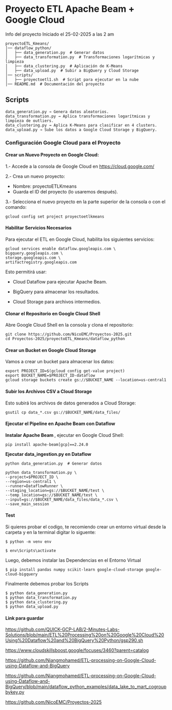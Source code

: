 # Proyecto ETL Apache Beam + Google Cloud

Info del proyecto Iniciado el 25-02-2025 a las 2 am

    proyectoETL_Kmeans/
    │── dataflow_python/
    │   ├── data_generation.py  # Generar datos
    │   ├── data_transformation.py  # Transformaciones logarítmicas y limpieza
    │   ├── data_clustering.py  # Aplicación de K-Means
    │   ├── data_upload.py  # Subir a BigQuery y Cloud Storage
    │── scripts/
    │   ├── proyectoetl1.sh  # Script para ejecutar en la nube
    │── README.md  # Documentación del proyecto


## Scripts 

    data_generation.py → Genera datos aleatorios.
    data_transformation.py → Aplica transformaciones logarítmicas y limpieza de outliers.
    data_clustering.py → Aplica K-Means para clasificar en 4 clusters.
    data_upload.py → Sube los datos a Google Cloud Storage y BigQuery.


### Configuración Google Cloud para el Proyecto

#### Crear un Nuevo Proyecto en Google Cloud:

1.- Accede a la consola de Google Cloud en https://cloud.google.com/

2.- Crea un nuevo proyecto:

*   Nombre: proyectoETLKmeans
*   Guarda el ID del proyecto (lo usaremos después).

3.- Selecciona el nuevo proyecto en la parte superior de la consola o con el comando:

    gcloud config set project proyectoetlkmeans

    
#### Habilitar Servicios Necesarios
Para ejecutar el ETL en Google Cloud, habilita los siguientes servicios:

    gcloud services enable dataflow.googleapis.com \
    bigquery.googleapis.com \
    storage.googleapis.com \
    artifactregistry.googleapis.com

Esto permitirá usar:

* Cloud Dataflow para ejecutar Apache Beam.

* BigQuery para almacenar los resultados.

* Cloud Storage para archivos intermedios.


#### Clonar el Repositorio en Google Cloud Shell

Abre Google Cloud Shell en la consola y clona el repositorio:

    git clone https://github.com/NicoEMC/Proyectos-2025.git
    cd Proyectos-2025/proyectoETL_Kmeans/dataflow_python

#### Crear un Bucket en Google Cloud Storage

Vamos a crear un bucket para almacenar los datos:

    export PROJECT_ID=$(gcloud config get-value project)
    export BUCKET_NAME=$PROJECT_ID-dataflow
    gcloud storage buckets create gs://$BUCKET_NAME --location=us-central1

#### Subir los Archivos CSV a Cloud Storage

Esto subirá los archivos de datos generados a Cloud Storage:

    gsutil cp data_*.csv gs://$BUCKET_NAME/data_files/

#### Ejecutar el Pipeline en Apache Beam con Dataflow

<b> Instalar Apache Beam </b>, ejecutar en Google Cloud Shell:

    pip install apache-beam[gcp]==2.24.0

<b> Ejecutar data_ingestion.py en Dataflow </b>

    python data_generation.py  # Generar datos

    python data_transformation.py \
    --project=$PROJECT_ID \
    --region=us-central1 \
    --runner=DataflowRunner \
    --staging_location=gs://$BUCKET_NAME/test \
    --temp_location=gs://$BUCKET_NAME/test \
    --input=gs://$BUCKET_NAME/data_files/data_*.csv \
    --save_main_session





#### Test

Si quieres probar el codigo, te recomiendo crear un entorno virtual desde la carpeta y en la terminal digitar lo siguente: 

    $ python -m venv env

    $ env\Scripts\activate

Luego, debemos instalar las Dependencias en el Entorno Virtual 

    $ pip install pandas numpy scikit-learn google-cloud-storage google-cloud-bigquery

Finalmente debemos probar los Scripts

    $ python data_generation.py
    $ python data_transformation.py
    $ python data_clustering.py
    $ python data_upload.py


#### Link para guardar 

https://github.com/QUICK-GCP-LAB/2-Minutes-Labs-Solutions/blob/main/ETL%20Processing%20on%20Google%20Cloud%20Using%20Dataflow%20and%20BigQuery%20Python/gsp290.sh

https://www.cloudskillsboost.google/focuses/3460?parent=catalog


https://github.com/Niangmohamed/ETL-processing-on-Google-Cloud-using-Dataflow-and-BigQuery

https://github.com/Niangmohamed/ETL-processing-on-Google-Cloud-using-Dataflow-and-BigQuery/blob/main/dataflow_python_examples/data_lake_to_mart_cogroupbykey.py


https://github.com/NicoEMC/Proyectos-2025